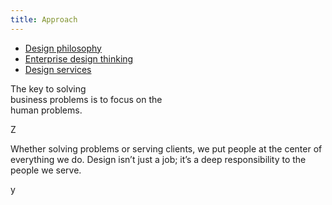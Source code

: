 ```yaml
---
title: Approach
---
```


<title-block>
<anchor-links>

- [Design philosophy](#design-philosophy)
- [Enterprise design thinking](#enterprise-design-thinking)
- [Design services](#design-services)

</anchor-links>

The key to solving<br>
business problems
<span>is to focus on the
<br>human problems.</span>

</title-block>

Z

Whether solving problems or serving clients, we put people at the center of everything we do. Design isn’t just a job; it’s a deep responsibility to the people we serve.

</column>

</grid>
y
